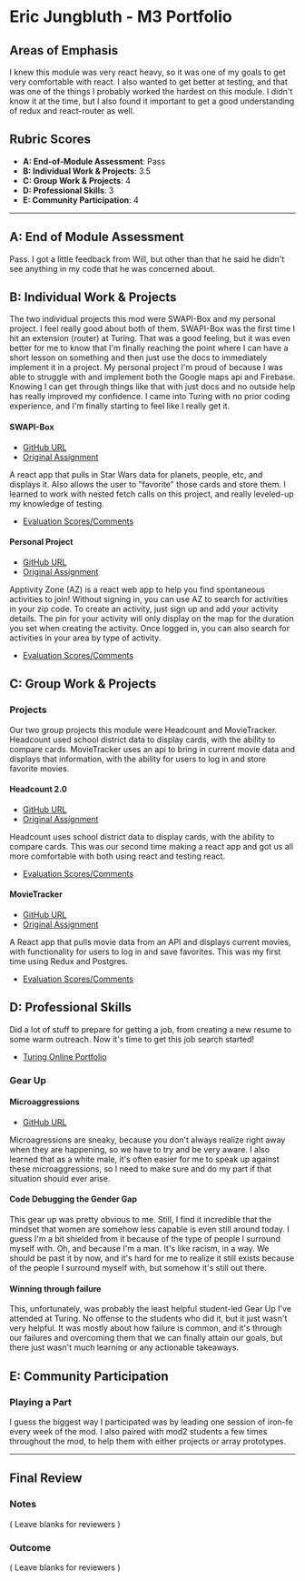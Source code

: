 # Eric Jungbluth - M3 Portfolio

## Areas of Emphasis

I knew this module was very react heavy, so it was one of my goals to get very comfortable with react. I also wanted to get better at testing, and that was one of the things I probably worked the hardest on this module. I didn't know it at the time, but I also found it important to get a good understanding of redux and react-router as well.

## Rubric Scores

* **A: End-of-Module Assessment**: Pass
* **B: Individual Work & Projects**: 3.5
* **C: Group Work & Projects**: 4
* **D: Professional Skills**: 3
* **E: Community Participation**: 4

-----------------------

## A: End of Module Assessment

Pass. I got a little feedback from Will, but other than that he said he didn't see anything in my code that he was concerned about.


## B: Individual Work & Projects

The two individual projects this mod were SWAPI-Box and my personal project. I feel really good about both of them. SWAPI-Box was the first time I hit an extension (router) at Turing. That was a good feeling, but it was even better for me to know that I'm finally reaching the point where I can have a short lesson on something and then just use the docs to immediately implement it in a project. My personal project I'm proud of because I was able to struggle with and implement both the Google maps api and Firebase. Knowing I can get through things like that with just docs and no outside help has really improved my confidence. I came into Turing with no prior coding experience, and I'm finally starting to feel like I really get it.

#### SWAPI-Box

* [GitHub URL](https://github.com/EricMellow/swapi)
* [Original Assignment](http://frontend.turing.io/projects/swapi-box.html)

A react app that pulls in Star Wars data for planets, people, etc, and displays it. Also allows the user to "favorite" those cards and store them. I learned to work with nested fetch calls on this project, and really leveled-up my knowledge of testing.

* [Evaluation Scores/Comments](https://github.com/turingschool/front-end-submissions-public/blob/master/1801/mod-3/swapi/eric/scores.md)


#### Personal Project

* [GitHub URL](https://github.com/EricMellow/personal-project)
* [Original Assignment](http://frontend.turing.io/projects/self-directed-project.html)

Apptivity Zone (AZ) is a react web app to help you find spontaneous activities to join! Without signing in, you can use AZ to search for activities in your zip code. To create an activity, just sign up and add your activity details. The pin for your activity will only display on the map for the duration you set when creating the activity. Once logged in, you can also search for activities in your area by type of activity.

* [Evaluation Scores/Comments](https://github.com/turingschool/front-end-submissions-public/blob/master/1801/mod-3/personal-projects/Eric-Jungbluth/scores.md)

## C: Group Work & Projects

### Projects

Our two group projects this module were Headcount and MovieTracker. Headcount used school district data to display cards, with the ability to compare cards. MovieTracker uses an api to bring in current movie data and displays that information, with the ability for users to log in and store favorite movies.

#### Headcount 2.0

* [GitHub URL](https://github.com/EricMellow/headcount2.0)
* [Original Assignment](https://github.com/turingschool-examples/headcount2.0/scores.md)

Headcount uses school district data to display cards, with the ability to compare cards. This was our second time making a react app and got us all more comfortable with both using react and testing react.

* [Evaluation Scores/Comments](https://github.com/turingschool/front-end-submissions-public/tree/master/1801/mod-3/headcount/austin-helen-eric)

#### MovieTracker

* [GitHub URL](https://github.com/EricMellow/movie-tracker)
* [Original Assignment](https://github.com/turingschool-examples/movie-tracker/scores.md)

A React app that pulls movie data from an API and displays current movies, with functionality for users to log in and save favorites. This was my first time using Redux and Postgres.

* [Evaluation Scores/Comments](https://github.com/turingschool/front-end-submissions-public/tree/master/1801/mod-3/movie-tracker/eric-tyler-theresa)


## D: Professional Skills
Did a lot of stuff to prepare for getting a job, from creating a new resume to some warm outreach. Now it's time to get this job search started!

* [Turing Online Portfolio](https://www.turing.io/alumni/eric-jungbluth)

### Gear Up

#### Microaggressions

* [GitHub URL](https://github.com/turingschool/gear-up/blob/master/Mod3_Week1_Microaggressions_update.md)

Microagressions are sneaky, because you don't always realize right away when they are happening, so we have to try and be very aware. I also learned that as a white male, it's often easier for me to speak up against these microaggressions, so I need to make sure and do my part if that situation should ever arise.

#### Code Debugging the Gender Gap

This gear up was pretty obvious to me. Still, I find it incredible that the mindset that women are somehow less capable is even still around today. I guess I'm a bit shielded from it because of the type of people I surround myself with. Oh, and because I'm a man. It's like racism, in a way. We should be past it by now, and it's hard for me to realize it still exists because of the people I surround myself with, but somehow it's still out there.

#### Winning through failure

This, unfortunately, was probably the least helpful student-led Gear Up I've attended at Turing. No offense to the students who did it, but it just wasn't very helpful. It was mostly about how failure is common, and it's through our failures and overcoming them that we can finally attain our goals, but there just wasn't much learning or any actionable takeaways.

## E: Community Participation

### Playing a Part

I guess the biggest way I participated was by leading one session of iron-fe every week of the mod. I also paired with mod2 students a few times throughout the mod, to help them with either projects or array prototypes. 

------------------

## Final Review

### Notes

( Leave blanks for reviewers )

### Outcome

( Leave blanks for reviewers )
